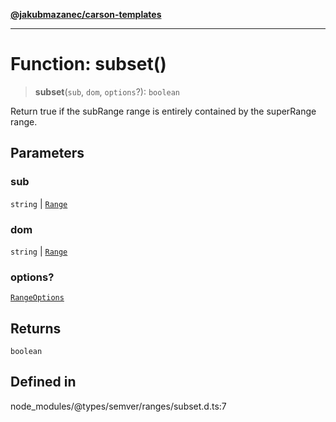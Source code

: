 [**@jakubmazanec/carson-templates**](../../../README.md)

---

# Function: subset()

> **subset**(`sub`, `dom`, `options`?): `boolean`

Return true if the subRange range is entirely contained by the superRange range.

## Parameters

### sub

`string` | [`Range`](../classes/Range.md)

### dom

`string` | [`Range`](../classes/Range.md)

### options?

[`RangeOptions`](../interfaces/RangeOptions.md)

## Returns

`boolean`

## Defined in

node_modules/@types/semver/ranges/subset.d.ts:7
